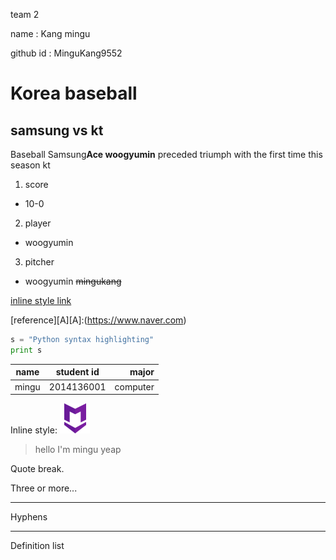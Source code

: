 team 2

name : Kang mingu 

github id : MinguKang9552

# Korea baseball 
## samsung vs kt

Baseball Samsung**Ace woogyumin** preceded triumph with the first time this season kt

1. score
* 10-0
2. player
* woogyumin
3. pitcher
+ woogyumin
~~mingukang~~

[inline style  link](https://www.naver.com)

[reference][A][A]:(https://www.naver.com)


```python
s = "Python syntax highlighting"
print s
``` 

| name | student id | major  |
|------|:----------:|-------:|
|mingu |2014136001  |computer|

Inline style: 
![test](https://github.com/adam-p/markdown-here/raw/master/src/common/images/icon48.png "Logo Title Text 1")


> hello I'm mingu yeap

Quote break.

Three or more...

---

Hyphens

***

<dl>
<dt>Definition list</dt>




